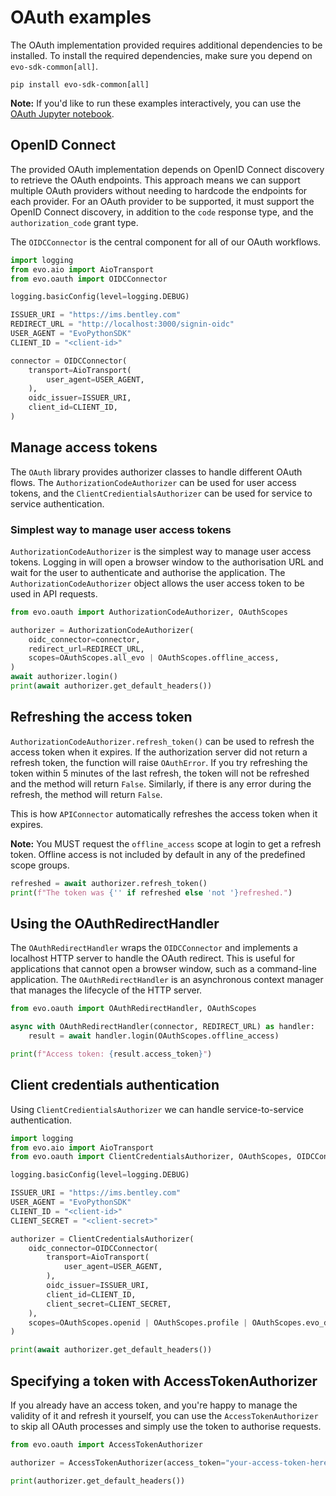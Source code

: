 # OAuth examples

The OAuth implementation provided requires additional dependencies to be installed. To install the required dependencies, make sure you depend on `evo-sdk-common[all]`.

```
pip install evo-sdk-common[all]
```

**Note:** If you'd like to run these examples interactively, you can use the [OAuth Jupyter notebook](examples/oauth.ipynb).

## OpenID Connect

The provided OAuth implementation depends on OpenID Connect discovery to retrieve the OAuth endpoints. This approach means we can support multiple OAuth providers without needing to hardcode the endpoints for each provider. For an OAuth provider to be supported, it must support the OpenID Connect discovery, in addition to the `code` response type, and the `authorization_code` grant type.

The `OIDCConnector` is the central component for all of our OAuth workflows.

``` python
import logging
from evo.aio import AioTransport
from evo.oauth import OIDCConnector

logging.basicConfig(level=logging.DEBUG)

ISSUER_URI = "https://ims.bentley.com"
REDIRECT_URL = "http://localhost:3000/signin-oidc"
USER_AGENT = "EvoPythonSDK"
CLIENT_ID = "<client-id>"

connector = OIDCConnector(
    transport=AioTransport(
        user_agent=USER_AGENT,
    ),
    oidc_issuer=ISSUER_URI,
    client_id=CLIENT_ID,
)
```

## Manage access tokens

The `OAuth` library provides authorizer classes to handle different OAuth flows. The `AuthorizationCodeAuthorizer` can be used for user access tokens, and the `ClientCredientialsAuthorizer` can be used for service to service authentication.

### Simplest way to manage user access tokens

`AuthorizationCodeAuthorizer` is the simplest way to manage user access tokens. Logging in will open a browser window to the authorisation URL and wait for the user to authenticate and authorise the application. The `AuthorizationCodeAuthorizer` object allows the user access token to be used in API requests.

``` python
from evo.oauth import AuthorizationCodeAuthorizer, OAuthScopes

authorizer = AuthorizationCodeAuthorizer(
    oidc_connector=connector,
    redirect_url=REDIRECT_URL,
    scopes=OAuthScopes.all_evo | OAuthScopes.offline_access,
)
await authorizer.login()
print(await authorizer.get_default_headers())
```

## Refreshing the access token

`AuthorizationCodeAuthorizer.refresh_token()` can be used to refresh the access token when it expires. If the authorization server did not return a refresh token, the function will raise `OAuthError`. If you try refreshing the token within 5 minutes of the last refresh, the token will not be refreshed and the method will return `False`. Similarly, if there is any error during the refresh, the method will return `False`.

This is how `APIConnector` automatically refreshes the access token when it expires.

**Note:** You MUST request the `offline_access` scope at login to get a refresh token. Offline access is not included by default in any of the predefined scope groups.

``` python
refreshed = await authorizer.refresh_token()
print(f"The token was {'' if refreshed else 'not '}refreshed.")
```

## Using the OAuthRedirectHandler

The `OAuthRedirectHandler` wraps the `OIDCConnector` and implements a localhost HTTP server to handle the OAuth redirect. This is useful for applications that cannot open a browser window, such as a command-line application. The `OAuthRedirectHandler` is an asynchronous context manager that manages the lifecycle of the HTTP server.

``` python
from evo.oauth import OAuthRedirectHandler, OAuthScopes

async with OAuthRedirectHandler(connector, REDIRECT_URL) as handler:
    result = await handler.login(OAuthScopes.offline_access)

print(f"Access token: {result.access_token}")
```

## Client credentials authentication

Using `ClientCredientialsAuthorizer` we can handle service-to-service authentication.

``` python
import logging
from evo.aio import AioTransport
from evo.oauth import ClientCredentialsAuthorizer, OAuthScopes, OIDCConnector

logging.basicConfig(level=logging.DEBUG)

ISSUER_URI = "https://ims.bentley.com"
USER_AGENT = "EvoPythonSDK"
CLIENT_ID = "<client-id>"
CLIENT_SECRET = "<client-secret>"

authorizer = ClientCredentialsAuthorizer(
    oidc_connector=OIDCConnector(
        transport=AioTransport(
            user_agent=USER_AGENT,
        ),
        oidc_issuer=ISSUER_URI,
        client_id=CLIENT_ID,
        client_secret=CLIENT_SECRET,
    ),
    scopes=OAuthScopes.openid | OAuthScopes.profile | OAuthScopes.evo_discovery | OAuthScopes.evo_workspace,
)

print(await authorizer.get_default_headers())
```

## Specifying a token with AccessTokenAuthorizer

If you already have an access token, and you're happy to manage the validity of it and refresh it yourself, you can
use the `AccessTokenAuthorizer` to skip all OAuth processes and simply use the token to authorise requests.

```python
from evo.oauth import AccessTokenAuthorizer

authorizer = AccessTokenAuthorizer(access_token="your-access-token-here")

print(authorizer.get_default_headers())
```

